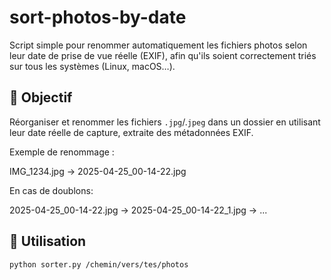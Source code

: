# sort-photos-by-date

Script simple pour renommer automatiquement les fichiers photos selon leur date de prise de vue réelle (EXIF), afin qu'ils soient correctement triés sur tous les systèmes (Linux, macOS…).


## 🎯 Objectif

Réorganiser et renommer les fichiers `.jpg`/.`jpeg` dans un dossier en utilisant leur date réelle de capture, extraite des métadonnées EXIF.

Exemple de renommage :

IMG_1234.jpg -> 2025-04-25_00-14-22.jpg

En cas de doublons:

2025-04-25_00-14-22.jpg -> 2025-04-25_00-14-22_1.jpg -> ...


## 🚀 Utilisation

```bash
python sorter.py /chemin/vers/tes/photos

